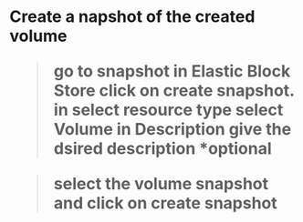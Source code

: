 <h1>Create a napshot of the created volume

>go to snapshot in Elastic Block  Store 
>click on create snapshot.
>in select resource type select Volume
>in Description give the dsired description *optional

>select the volume snapshot and click on create snapshot